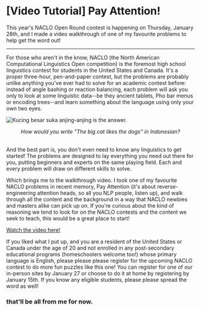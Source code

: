 # [Video Tutorial] Pay Attention!

This year's NACLO Open Round contest is happening on Thursday, January 28th, and I made a video walkthrough of one of my favourite problems to help get the word out!

---

For those who aren't in the know, NACLO (the North American Computational Linguistics Open competition) is the foremost high school linguistics contest for students in the United States and Canada. It's a proper three-hour, pen-and-paper contest, but the problems are probably unlike anything you've ever had to solve for an academic contest before: instead of angle bashing or reaction balancing, each problem will ask you only to look at some linguistic data--be they ancient tablets, Pho bar menus or encoding trees--and learn something about the language using only your own two eyes.

![Kucing besar suka anjing-anjing is the answer.](./img1.png)

<div align="center"><i>How would you write "The big cat likes the dogs" in Indonesian?</i></div>
</br>

And the best part is, you don't even need to know any linguistics to get started! The problems are designed to lay everything you need out there for you, putting beginners and experts on the same playing field. Each and every problem will draw on different skills to solve.

Which brings me to the walkthrough video. I took one of my favourite NACLO problems in recent memory, Pay Attention (it's about reverse-engineering attention heads, so all you NLP people, listen up), and walk through all the content and the background in a way that NACLO newbies and masters alike can pick up on. If you're curious about the kind of reasoning we tend to look for on the NACLO contests and the content we seek to teach, this would be a great place to start!

[Watch the video here!](https://www.google.com "Google's Homepage")

If you liked what I put up, and you are a resident of the United States or Canada under the age of 20 and not enrolled in any post-secondary educational programs (homeschoolers welcome too!) whose primary language is English, please please please register for the upcoming NACLO contest to do more fun puzzles like this one! You can register for one of our in-person sites by January 27 or choose to do it at home by registering by January 15th. If you know any eligible students, please please spread the word as well!

### that'll be all from me for now.
